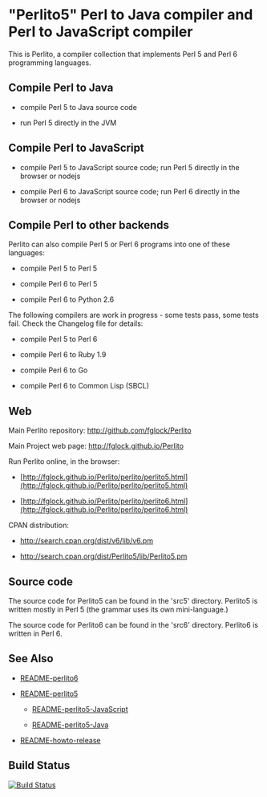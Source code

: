 "Perlito5" Perl to Java compiler and Perl to JavaScript compiler
=======================

This is Perlito, a compiler collection that implements Perl 5 and Perl 6 programming languages.

Compile Perl to Java
---------------------

- compile Perl 5 to Java source code

- run Perl 5 directly in the JVM

Compile Perl to JavaScript
--------------------------

- compile Perl 5 to JavaScript source code; run Perl 5 directly in the browser or nodejs

- compile Perl 6 to JavaScript source code; run Perl 6 directly in the browser or nodejs

Compile Perl to other backends
------------------------------

Perlito can also compile Perl 5 or Perl 6 programs into one of these languages:

- compile Perl 5 to Perl 5

- compile Perl 6 to Perl 5

- compile Perl 6 to Python 2.6

The following compilers are work in progress - some tests pass, some tests fail.
Check the Changelog file for details:

- compile Perl 5 to Perl 6

- compile Perl 6 to Ruby 1.9

- compile Perl 6 to Go

- compile Perl 6 to Common Lisp (SBCL)


Web
---

Main Perlito repository: http://github.com/fglock/Perlito

Main Project web page: http://fglock.github.io/Perlito

Run Perlito online, in the browser:

  - [http://fglock.github.io/Perlito/perlito/perlito5.html](http://fglock.github.io/Perlito/perlito/perlito5.html)

  - [http://fglock.github.io/Perlito/perlito/perlito6.html](http://fglock.github.io/Perlito/perlito/perlito6.html)
  
CPAN distribution:

  - http://search.cpan.org/dist/v6/lib/v6.pm

  - http://search.cpan.org/dist/Perlito5/lib/Perlito5.pm

Source code
-----------

The source code for Perlito5 can be found in the 'src5' directory.
Perlito5 is written mostly in Perl 5 (the grammar uses its own mini-language.)

The source code for Perlito6 can be found in the 'src6' directory.
Perlito6 is written in Perl 6.

See Also
--------

  - [README-perlito6](README-perlito6.md)

  - [README-perlito5](README-perlito5.md)

      - [README-perlito5-JavaScript](README-perlito5-JavaScript.md)

      - [README-perlito5-Java](README-perlito5-Java.md)

  - [README-howto-release](README-howto-release.md)

Build Status
------------

[![Build Status](https://travis-ci.org/fglock/Perlito.svg)](https://travis-ci.org/fglock/Perlito)

